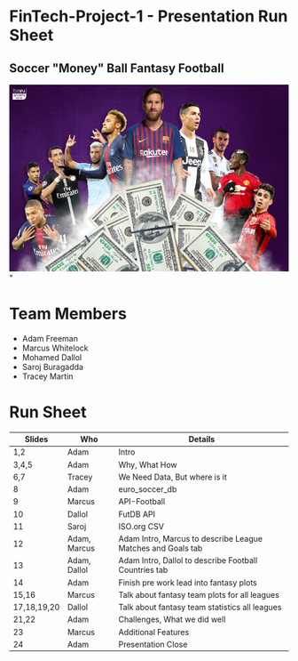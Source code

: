# FinTech-Project-1 - Presentation Run Sheet

## Soccer "Money" Ball Fantasy Football

![Soccer Money Ball](https://github.com/apfreeman/FinTech-Project-1/blob/main/Images/Soccer_Money.png?raw=true)"

# Team Members
- Adam Freeman
- Marcus Whitelock
- Mohamed Dallol 
- Saroj Buragadda
- Tracey Martin

# Run Sheet

| Slides      | Who          | Details                                                               |
| ----------- | ------------ | --------------------------------------------------------------------- |
| 1,2         | Adam         | Intro                                                                 |
| 3,4,5       | Adam         | Why, What How                                                         |
| 6,7         | Tracey       | We Need Data, But where is it                                         |
| 8           | Adam         | euro\_soccer\_db                                                      |
| 9           | Marcus       | API-Football                                                          |
| 10          | Dallol       | FutDB API                                                             |
| 11          | Saroj        | ISO.org CSV                                                           |
| 12          | Adam, Marcus | Adam Intro, Marcus to describe League Matches and Goals tab           |
| 13          | Adam, Dallol | Adam Intro, Dallol to describe Football Countries tab                 |
| 14          | Adam         | Finish pre work lead into fantasy plots                               |
| 15,16       | Marcus       | Talk about fantasy team plots for all leagues                         |
| 17,18,19,20 | Dallol       | Talk about fantasy team statistics all leagues                        |
| 21,22       | Adam         | Challenges, What we did well                                          |
| 23          | Marcus       | Additional Features                                                   |
| 24          | Adam         | Presentation Close                                                    |		